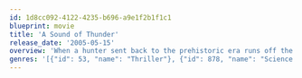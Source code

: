 ```yaml
---
id: 1d8cc092-4122-4235-b696-a9e1f2b1f1c1
blueprint: movie
title: 'A Sound of Thunder'
release_date: '2005-05-15'
overview: 'When a hunter sent back to the prehistoric era runs off the path he must not leave, he causes a chain reaction that alters history in disastrous ways.'
genres: '[{"id": 53, "name": "Thriller"}, {"id": 878, "name": "Science Fiction"}, {"id": 12, "name": "Adventure"}, {"id": 28, "name": "Action"}]'
---
```

